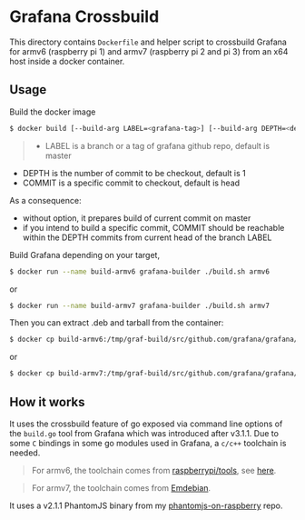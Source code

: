 # Grafana Crossbuild

This directory contains `Dockerfile` and helper script to crossbuild Grafana for
armv6 (raspberry pi 1) and armv7 (raspberry pi 2 and pi 3) from an x64 host
inside a docker container.

## Usage
Build the docker image
```bash
$ docker build [--build-arg LABEL=<grafana-tag>] [--build-arg DEPTH=<depth>] [--build-arg COMMIT=<git-commit>] -t grafana-builder .
```
>- LABEL is a branch or a tag of grafana github repo, default is master
- DEPTH is the number of commit to be checkout, default is 1
- COMMIT is a specific commit to checkout, default is head
>
As a consequence:
- without option, it prepares build of current commit on master
- if you intend to build a specific commit, COMMIT should be reachable within the DEPTH commits from current head of the branch LABEL

Build Grafana depending on your target,
```bash
$ docker run --name build-armv6 grafana-builder ./build.sh armv6
```
or
```bash
$ docker run --name build-armv7 grafana-builder ./build.sh armv7
```


Then you can extract .deb and tarball from the container:
```bash
$ docker cp build-armv6:/tmp/graf-build/src/github.com/grafana/grafana/dist/ armv6
```
or
```bash
$ docker cp build-armv7:/tmp/graf-build/src/github.com/grafana/grafana/dist/ armv7
```

## How it works
It uses the crossbuild feature of go exposed via command line options of the
`build.go` tool from Grafana which was introduced after v3.1.1.
Due to some `C` bindings in some go modules used in Grafana, a `c/c++` toolchain is needed.
> For armv6, the toolchain comes from
[raspberrypi/tools](https://github.com/raspberrypi/tools), see
[here](https://github.com/fg2it/cross-rpi1b).

> For armv7, the toolchain comes from [Emdebian](http://www.emdebian.org/).

It uses a v2.1.1 PhantomJS binary from my
[phantomjs-on-raspberry](https://github.com/fg2it/phantomjs-on-raspberry) repo.
